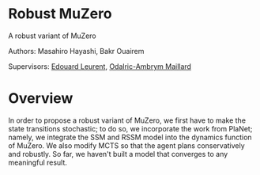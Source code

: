 # Robust MuZero

A robust variant of MuZero

Authors: Masahiro Hayashi, Bakr Ouairem

Supervisors: [Edouard Leurent](http://edouardleurent.com/), [Odalric-Ambrym Maillard](http://odalricambrymmaillard.neowordpress.fr/)

# Overview

In order to propose a robust variant of MuZero, we first have to make the state transitions stochastic; to do so, we incorporate the work from PlaNet; namely, we integrate the SSM and RSSM model into the dynamics function of MuZero. We also modify MCTS so that the agent plans conservatively and robustly. So far, we haven't built a model that converges to any meaningful result.




